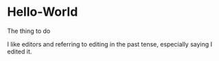 # Hello-World
The thing to do

I like editors and referring to editing in the past tense, especially saying I edited it.
